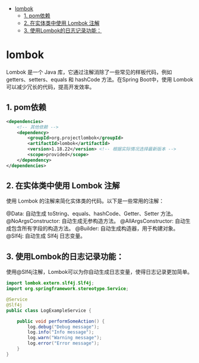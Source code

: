 <!-- TOC -->
* [lombok](#lombok)
  * [1. pom依赖](#1-pom依赖)
  * [2. 在实体类中使用 Lombok 注解](#2-在实体类中使用-lombok-注解)
  * [3. 使用Lombok的日志记录功能：](#3-使用lombok的日志记录功能)
<!-- TOC -->

# lombok

Lombok 是一个 Java 库，它通过注解消除了一些常见的样板代码，例如 getters、setters、equals 和 hashCode 方法。在Spring Boot中，使用 Lombok 可以减少冗长的代码，提高开发效率。

## 1. pom依赖

```xml
<dependencies>
    <!-- 其他依赖 -->
    <dependency>
        <groupId>org.projectlombok</groupId>
        <artifactId>lombok</artifactId>
        <version>1.18.22</version> <!-- 根据实际情况选择最新版本 -->
        <scope>provided</scope>
    </dependency>
</dependencies>

```

## 2. 在实体类中使用 Lombok 注解

使用 Lombok 的注解来简化实体类的代码。以下是一些常用的注解：

@Data: 自动生成 toString、equals、hashCode、Getter、Setter 方法。
@NoArgsConstructor: 自动生成无参构造方法。
@AllArgsConstructor: 自动生成包含所有字段的构造方法。
@Builder: 自动生成构造器，用于构建对象。
@Slf4j: 自动生成 Slf4j 日志变量。

## 3. 使用Lombok的日志记录功能：

使用@Slf4j注解，Lombok可以为你自动生成日志变量，使得日志记录更加简单。


```java
import lombok.extern.slf4j.Slf4j;
import org.springframework.stereotype.Service;

@Service
@Slf4j
public class LogExampleService {

    public void performSomeAction() {
        log.debug("Debug message");
        log.info("Info message");
        log.warn("Warning message");
        log.error("Error message");
    }
}

```